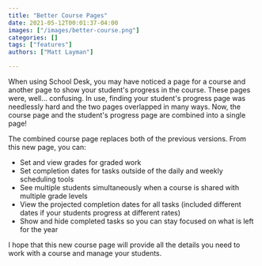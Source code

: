 ```yaml
---
title: "Better Course Pages"
date: 2021-05-12T00:01:37-04:00
images: ["/images/better-course.png"]
categories: []
tags: ["features"]
authors: ["Matt Layman"]

---
```


When using School Desk,
you may have noticed
a page for a course
and another page
to show your student's progress
in the course.
These pages were, well... confusing.
In use,
finding your student's progress page was needlessly hard
and the two pages overlapped
in many ways.
Now, the course page and the student's progress page are combined
into a single page!

<!--more-->

The combined course page replaces both
of the previous versions.
From this new page,
you can:

* Set and view grades for graded work
* Set completion dates for tasks outside of the daily and weekly scheduling tools
* See multiple students simultaneously
  when a course is shared
  with multiple grade levels
* View the projected completion dates for all tasks
  (included different dates if your students progress at different rates)
* Show and hide completed tasks
  so you can stay focused
  on what is left for the year

I hope that this new course page will provide all the details you need
to work with a course
and manage your students.
